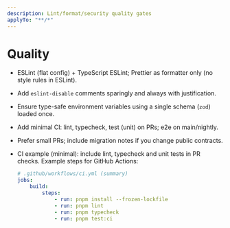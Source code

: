 ```yaml
---
description: Lint/format/security quality gates
applyTo: "**/*"
---
```

# Quality
- ESLint (flat config) + TypeScript ESLint; Prettier as formatter only (no style rules in ESLint).
- Add `eslint-disable` comments sparingly and always with justification.
- Ensure type-safe environment variables using a single schema (`zod`) loaded once.
- Add minimal CI: lint, typecheck, test (unit) on PRs; e2e on main/nightly.
- Prefer small PRs; include migration notes if you change public contracts.

- CI example (minimal): include lint, typecheck and unit tests in PR checks. Example steps for GitHub Actions:

	```yaml
	# .github/workflows/ci.yml (summary)
	jobs:
		build:
			steps:
				- run: pnpm install --frozen-lockfile
				- run: pnpm lint
				- run: pnpm typecheck
				- run: pnpm test:ci
	```
